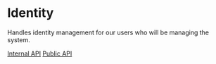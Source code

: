 # Identity
Handles identity management for our users who will be managing the system.


[Internal API](docs/internal-api.yml)
[Public API](docs/public-api.yml)